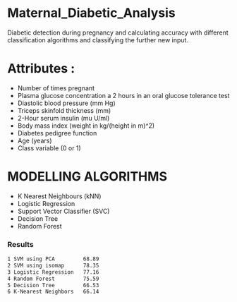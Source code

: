 # Maternal_Diabetic_Analysis



Diabetic detection during pregnancy and calculating accuracy with different classification algorithms and classifying the further new input.

  




# Attributes :
- Number of times pregnant
- Plasma glucose concentration a 2 hours in an oral glucose tolerance test
- Diastolic blood pressure (mm Hg)
- Triceps skinfold thickness (mm)
- 2-Hour serum insulin (mu U/ml)
- Body mass index (weight in kg/(height in m)^2)
- Diabetes pedigree function
- Age (years)
- Class variable (0 or 1)

# MODELLING ALGORITHMS
- K Nearest Neighbours (kNN)
- Logistic Regression
- Support Vector Classifier (SVC)
- Decision Tree
- Random Forest











### Results



```sh
1 SVM using PCA         68.89
2 SVM using isomap      78.35
3 Logistic Regression   77.16
4 Random Forest         75.59
5 Decision Tree         66.53
6 K-Nearest Neighbors   66.14
```





